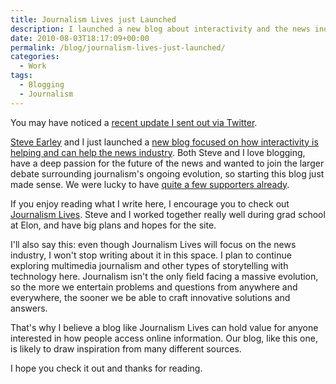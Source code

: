 ```yaml
---
title: Journalism Lives just Launched
description: I launched a new blog about interactivity and the news industry.
date: 2010-08-03T18:17:09+00:00
permalink: /blog/journalism-lives-just-launched/
categories:
  - Work
tags:
  - Blogging
  - Journalism
---
```

You may have noticed a [recent update I sent out via Twitter](http://twitter.com/DavidAKennedy/status/20175541986).

[Steve Earley](http://stephencearley.com/) and I just launched a [new blog focused on how interactivity is helping and can help the news industry](http://journalismlives.com/its-alive-journalism-lives). Both Steve and I love blogging, have a deep passion for the future of the news and wanted to join the larger debate surrounding journalism's ongoing evolution, so starting this blog just made sense. We were lucky to have [quite a few supporters already](http://www.backtype.com/page/journalismlives.com%2Fits-alive-journalism-lives/conversations).

If you enjoy reading what I write here, I encourage you to check out [Journalism Lives](http://journalismlives.com/). Steve and I worked together really well during grad school at Elon, and have big plans and hopes for the site.

I'll also say this: even though Journalism Lives will focus on the news industry, I won't stop writing about it in this space. I plan to continue exploring multimedia journalism and other types of storytelling with technology here. Journalism isn't the only field facing a massive evolution, so the more we entertain problems and questions from anywhere and everywhere, the sooner we be able to craft innovative solutions and answers.

That's why I believe a blog like Journalism Lives can hold value for anyone interested in how people access online information. Our blog, like this one, is likely to draw inspiration from many different sources.

I hope you check it out and thanks for reading.
